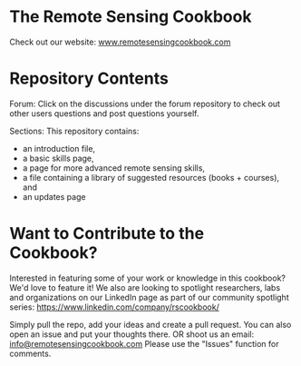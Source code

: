 # The Remote Sensing Cookbook

Check out our website: www.remotesensingcookbook.com



# Repository Contents

Forum: Click on the discussions under the forum repository to check out other users questions and post questions yourself.

Sections: This repository contains:
* an introduction file, 
* a basic skills page, 
* a page for more advanced remote sensing skills, 
* a file containing a library of suggested resources (books + courses), and
* an updates page


# Want to Contribute to the Cookbook?
Interested in featuring some of your work or knowledge in this cookbook? We'd love to feature it! We also are looking to spotlight researchers, labs and organizations on our LinkedIn page as part of our community spotlight series: https://www.linkedin.com/company/rscookbook/

Simply pull the repo, add your ideas and create a pull request. You can also open an issue and put your thoughts there. OR shoot us an email: info@remotesensingcookbook.com
Please use the "Issues" function for comments.
